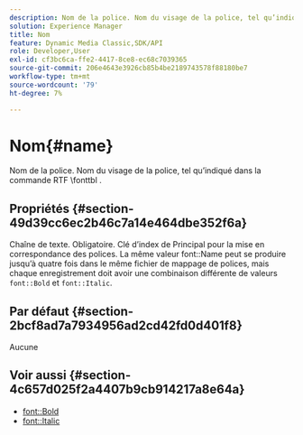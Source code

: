 ```yaml
---
description: Nom de la police. Nom du visage de la police, tel qu’indiqué dans la commande RTF fonttbl .
solution: Experience Manager
title: Nom
feature: Dynamic Media Classic,SDK/API
role: Developer,User
exl-id: cf3bc6ca-ffe2-4417-8ce8-ec68c7039365
source-git-commit: 206e4643e3926cb85b4be2189743578f88180be7
workflow-type: tm+mt
source-wordcount: '79'
ht-degree: 7%

---
```


# Nom{#name}

Nom de la police. Nom du visage de la police, tel qu’indiqué dans la commande RTF \fonttbl .

## Propriétés {#section-49d39cc6ec2b46c7a14e464dbe352f6a}

Chaîne de texte. Obligatoire. Clé d’index de Principal pour la mise en correspondance des polices. La même valeur font::Name peut se produire jusqu’à quatre fois dans le même fichier de mappage de polices, mais chaque enregistrement doit avoir une combinaison différente de valeurs `font::Bold` et `font::Italic`.

## Par défaut {#section-2bcf8ad7a7934956ad2cd42fd0d401f8}

Aucune

## Voir aussi {#section-4c657d025f2a4407b9cb914217a8e64a}

* [font::Bold](r-bold-font.md#reference_F7B017EF67574A29ABFC3954AB64159C)
* [font::Italic](r-italic-font.md#reference_DC04A532B34A41AF81B0B9644ACFAAD6)
